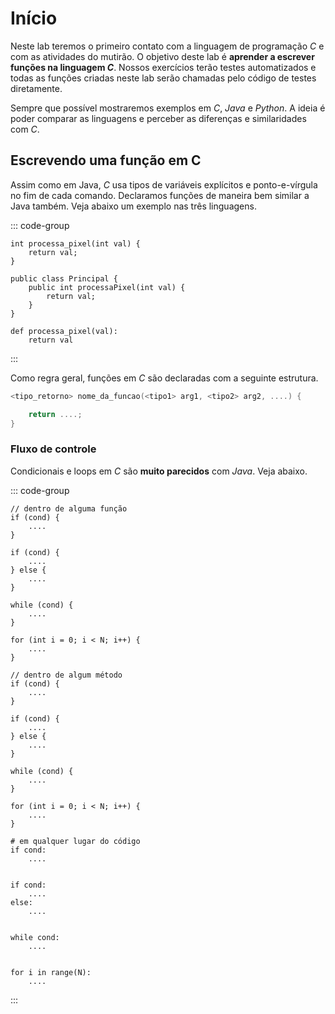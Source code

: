 # Início

Neste lab teremos o primeiro contato com a linguagem de programação *C* e com as atividades do mutirão. O objetivo deste lab é **aprender a escrever funções na linguagem *C***. Nossos exercícios terão testes automatizados e todas as funções criadas neste lab serão chamadas pelo código de testes diretamente.

Sempre que possível mostraremos exemplos em *C*, *Java* e *Python*. A ideia é poder comparar as linguagens e perceber as diferenças e similaridades com *C*. 

## Escrevendo uma função em C

<!-- Assim como em Java, *C* usa tipos de variáveis explícitos e ponto-e-vírgula no fim de cada comando. Declaramos funções de maneira bem similar também. Veja abaixo como iniciar programas nas três linguagem abaixo. 

::: code-group

```c[principal.c]
#include <stdio.h>

int main (int argc, char *argv[]) {
    printf(":)\n");
    return 0;
}
```

```java[Principal.java]
public class Principal {
    public static void main (String[] args) {
        System.out.println(":)");
    }
}
```

```python[principal.py]
print(':)')
```

:::

Notem algumas diferenças importantes:

1. Em *Java* precisamos declarar uma classe para conter nosso método `main`. Em *C* não temos classes, mas todo programa inicia com uma função `main` declarada como acima. O `main` também **sempre devolve 0**.
2. Em *C* o `#include` é como se fosse um `import` de *Java* e *C*: ele traz funções declaradas em outros arquivos para usarmos no arquivo atual. 
3. A função `printf` não coloca quebras de linha, então temos que colocar o `\n` explicitamente no fim de cada mensagem
 -->

Assim como em Java, *C* usa tipos de variáveis explícitos e ponto-e-vírgula no fim de cada comando. Declaramos funções de maneira bem similar a Java também. Veja abaixo um exemplo nas três linguagens.

::: code-group

```c[func.c]
int processa_pixel(int val) {
    return val;
}
```

```java[Principal.java]
public class Principal {
    public int processaPixel(int val) {
        return val;
    }
}
```

```python[principal.py]
def processa_pixel(val):
    return val
```

:::

Como regra geral, funções em *C* são declaradas com a seguinte estrutura.


```c
<tipo_retorno> nome_da_funcao(<tipo1> arg1, <tipo2> arg2, ....) {

    return ....;
}
```

### Fluxo de controle

Condicionais e loops em *C* são **muito parecidos** com *Java*. Veja abaixo.

::: code-group

```c[func.c]
// dentro de alguma função
if (cond) {
    ....
}

if (cond) {
    ....
} else {
    ....
}

while (cond) {
    ....
}

for (int i = 0; i < N; i++) {
    ....
}
```

```java[Principal.java]
// dentro de algum método
if (cond) {
    ....
}

if (cond) {
    ....
} else {
    ....
}

while (cond) {
    ....
}

for (int i = 0; i < N; i++) {
    ....
}
```

```python[principal.py]
# em qualquer lugar do código
if cond:
    ....


if cond:
    ....
else:
    ....


while cond:
    ....


for i in range(N):
    ....

```

:::

